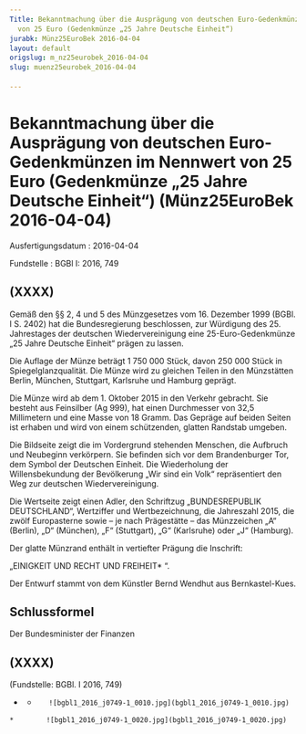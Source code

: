 ```yaml
---
Title: Bekanntmachung über die Ausprägung von deutschen Euro-Gedenkmünzen im Nennwert
  von 25 Euro (Gedenkmünze „25 Jahre Deutsche Einheit“)
jurabk: Münz25EuroBek 2016-04-04
layout: default
origslug: m_nz25eurobek_2016-04-04
slug: muenz25eurobek_2016-04-04

---
```


# Bekanntmachung über die Ausprägung von deutschen Euro-Gedenkmünzen im Nennwert von 25 Euro (Gedenkmünze „25 Jahre Deutsche Einheit“) (Münz25EuroBek 2016-04-04)

Ausfertigungsdatum
:   2016-04-04

Fundstelle
:   BGBl I: 2016, 749


## (XXXX)

Gemäß den §§ 2, 4 und 5 des Münzgesetzes vom 16. Dezember 1999 (BGBl.
I S. 2402) hat die Bundesregierung beschlossen, zur Würdigung des 25.
Jahrestages der deutschen Wiedervereinigung eine 25-Euro-Gedenkmünze
„25 Jahre Deutsche Einheit“ prägen zu lassen.

Die Auflage der Münze beträgt 1 750 000 Stück, davon 250 000 Stück in
Spiegelglanzqualität. Die Münze wird zu gleichen Teilen in den
Münzstätten Berlin, München, Stuttgart, Karlsruhe und Hamburg geprägt.

Die Münze wird ab dem 1. Oktober 2015 in den Verkehr gebracht. Sie
besteht aus Feinsilber (Ag 999), hat einen Durchmesser von 32,5
Millimetern und eine Masse von 18 Gramm. Das Gepräge auf beiden Seiten
ist erhaben und wird von einem schützenden, glatten Randstab umgeben.

Die Bildseite zeigt die im Vordergrund stehenden Menschen, die
Aufbruch und Neubeginn verkörpern. Sie befinden sich vor dem
Brandenburger Tor, dem Symbol der Deutschen Einheit. Die Wiederholung
der Willensbekundung der Bevölkerung „Wir sind ein Volk“ repräsentiert
den Weg zur deutschen Wiedervereinigung.

Die Wertseite zeigt einen Adler, den Schriftzug „BUNDESREPUBLIK
DEUTSCHLAND“, Wertziffer und Wertbezeichnung, die Jahreszahl 2015, die
zwölf Europasterne sowie – je nach Prägestätte – das Münzzeichen „A“
(Berlin), „D“ (München), „F“ (Stuttgart), „G“ (Karlsruhe) oder „J“
(Hamburg).

Der glatte Münzrand enthält in vertiefter Prägung die Inschrift:

„EINIGKEIT UND RECHT UND FREIHEIT*             “.

Der Entwurf stammt von dem Künstler Bernd Wendhut aus Bernkastel-Kues.


## Schlussformel

Der Bundesminister der Finanzen


## (XXXX)

(Fundstelle: BGBl. I 2016, 749)


*    *        ![bgbl1_2016_j0749-1_0010.jpg](bgbl1_2016_j0749-1_0010.jpg)
    *        ![bgbl1_2016_j0749-1_0020.jpg](bgbl1_2016_j0749-1_0020.jpg)


